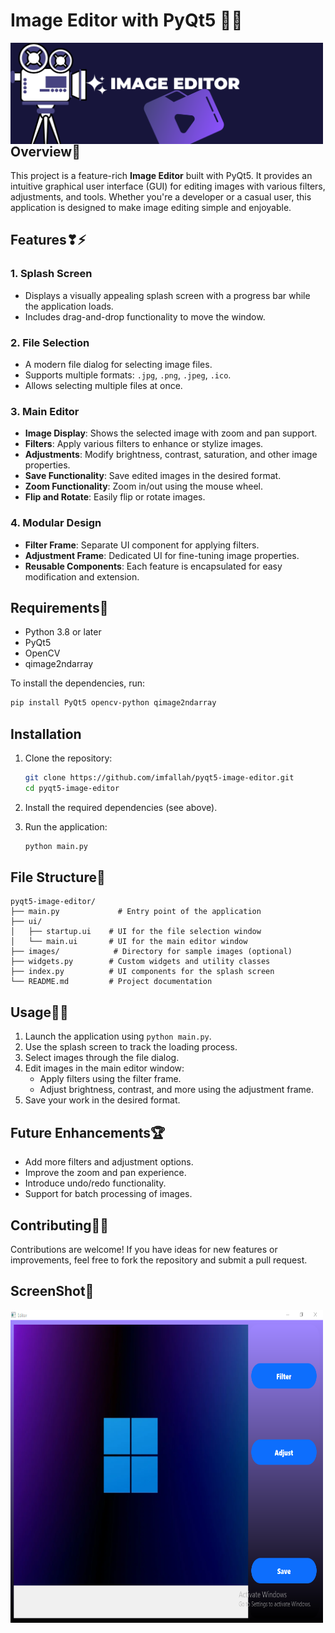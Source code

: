 # Image Editor with PyQt5 📸🐍

<picture> <img align="left" src="https://github.com/imfallah/Image-Editor-PyQt5/blob/main/public/img-edi.png" width=500></picture>


## Overview🔗
This project is a feature-rich **Image Editor** built with PyQt5. It provides an intuitive graphical user interface (GUI) for editing images with various filters, adjustments, and tools. Whether you're a developer or a casual user, this application is designed to make image editing simple and enjoyable.

## Features❣⚡

### 1. Splash Screen
- Displays a visually appealing splash screen with a progress bar while the application loads.
- Includes drag-and-drop functionality to move the window.

### 2. File Selection
- A modern file dialog for selecting image files.
- Supports multiple formats: `.jpg`, `.png`, `.jpeg`, `.ico`.
- Allows selecting multiple files at once.

### 3. Main Editor
- **Image Display**: Shows the selected image with zoom and pan support.
- **Filters**: Apply various filters to enhance or stylize images.
- **Adjustments**: Modify brightness, contrast, saturation, and other image properties.
- **Save Functionality**: Save edited images in the desired format.
- **Zoom Functionality**: Zoom in/out using the mouse wheel.
- **Flip and Rotate**: Easily flip or rotate images.

### 4. Modular Design
- **Filter Frame**: Separate UI component for applying filters.
- **Adjustment Frame**: Dedicated UI for fine-tuning image properties.
- **Reusable Components**: Each feature is encapsulated for easy modification and extension.

## Requirements🥇

- Python 3.8 or later
- PyQt5
- OpenCV
- qimage2ndarray

To install the dependencies, run:
```bash
pip install PyQt5 opencv-python qimage2ndarray
```

## Installation
1. Clone the repository:
   ```bash
   git clone https://github.com/imfallah/pyqt5-image-editor.git
   cd pyqt5-image-editor
   ```

2. Install the required dependencies (see above).

3. Run the application:
   ```bash
   python main.py
   ```

## File Structure🌳
```
pyqt5-image-editor/
├── main.py             # Entry point of the application
├── ui/
│   ├── startup.ui    # UI for the file selection window
│   └── main.ui       # UI for the main editor window
├── images/            # Directory for sample images (optional)
├── widgets.py        # Custom widgets and utility classes
├── index.py          # UI components for the splash screen
└── README.md         # Project documentation
```

## Usage🔗👀

1. Launch the application using `python main.py`.
2. Use the splash screen to track the loading process.
3. Select images through the file dialog.
4. Edit images in the main editor window:
   - Apply filters using the filter frame.
   - Adjust brightness, contrast, and more using the adjustment frame.
5. Save your work in the desired format.

## Future Enhancements🏆
- Add more filters and adjustment options.
- Improve the zoom and pan experience.
- Introduce undo/redo functionality.
- Support for batch processing of images.

## Contributing🙌🏽
Contributions are welcome! If you have ideas for new features or improvements, feel free to fork the repository and submit a pull request.

## ScreenShot📸

<img src="https://github.com/imfallah/Image-Editor-PyQt5/blob/main/public/main_screen.png" width="500" height="500"><br><br>
